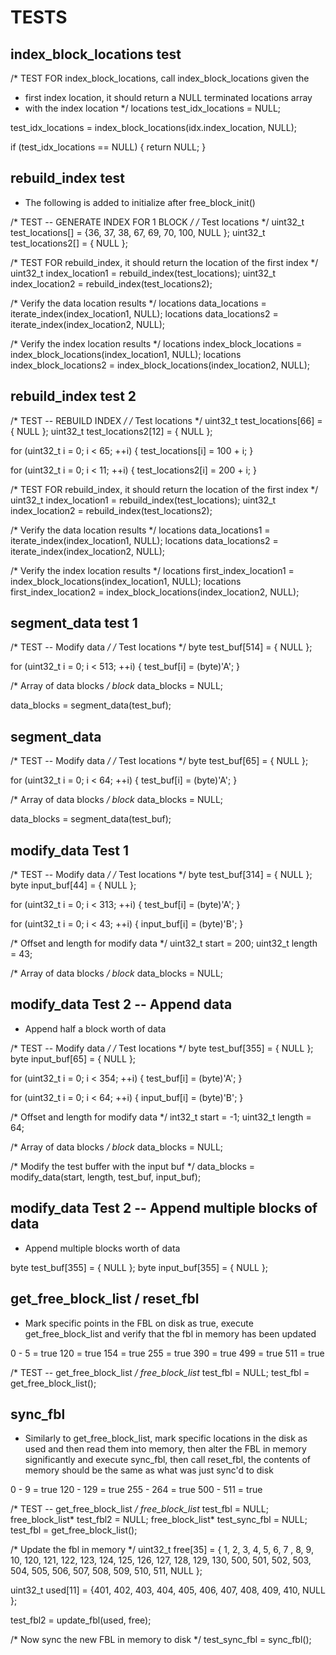 TESTS
=====

index_block_locations test
--------------------------

/* TEST FOR index_block_locations, call index_block_locations given the
 * first index location, it should return a NULL terminated locations array
 * with the index location
 */
locations test_idx_locations = NULL;

test_idx_locations = index_block_locations(idx.index_location, NULL);

if (test_idx_locations == NULL)
{
	return NULL;
}
	

rebuild_index test
------------------

* The following is added to initialize after free_block_init()

/* TEST -- GENERATE INDEX FOR 1 BLOCK */
/* Test locations */
uint32_t test_locations[] = {36, 37, 38, 67, 69, 70, 100, NULL };
uint32_t test_locations2[] = { NULL };

/* TEST FOR rebuild_index, it should return the location of the first index */
uint32_t index_location1 = rebuild_index(test_locations);
uint32_t index_location2 = rebuild_index(test_locations2);

/* Verify the data location results */
locations data_locations = iterate_index(index_location1, NULL);
locations data_locations2 = iterate_index(index_location2, NULL);

/* Verify the index location results */
locations index_block_locations = index_block_locations(index_location1, NULL);
locations index_block_locations2 = index_block_locations(index_location2, NULL);


rebuild_index test 2
--------------------

/* TEST -- REBUILD INDEX */
/* Test locations */
uint32_t test_locations[66] = { NULL };
uint32_t test_locations2[12] = { NULL };

for (uint32_t i = 0; i < 65; ++i)
{
	test_locations[i] = 100 + i;
}

for (uint32_t i = 0; i < 11; ++i)
{
	test_locations2[i] = 200 + i;
}

/* TEST FOR rebuild_index, it should return the location of the first index */
uint32_t index_location1 = rebuild_index(test_locations);
uint32_t index_location2 = rebuild_index(test_locations2);

/* Verify the data location results */
locations data_locations1 = iterate_index(index_location1, NULL);
locations data_locations2 = iterate_index(index_location2, NULL);

/* Verify the index location results */
locations first_index_location1 = index_block_locations(index_location1, NULL);
locations first_index_location2 = index_block_locations(index_location2, NULL);


segment_data test 1
-------------------

/* TEST -- Modify data */
/* Test locations */
byte test_buf[514] = { NULL };

for (uint32_t i = 0; i < 513; ++i)
{
	test_buf[i] = (byte)'A';
}

/* Array of data blocks */
block* data_blocks = NULL;

data_blocks = segment_data(test_buf);


segment_data
-------------

/* TEST -- Modify data */
/* Test locations */
byte test_buf[65] = { NULL };

for (uint32_t i = 0; i < 64; ++i)
{
	test_buf[i] = (byte)'A';
}

/* Array of data blocks */
block* data_blocks = NULL;

data_blocks = segment_data(test_buf);





modify_data Test 1
------------------

/* TEST -- Modify data */
/* Test locations */
byte test_buf[314] = { NULL };
byte input_buf[44] = { NULL };

for (uint32_t i = 0; i < 313; ++i)
{
	test_buf[i] = (byte)'A';
}

for (uint32_t i = 0; i < 43; ++i)
{
	input_buf[i] = (byte)'B';
}

/* Offset and length for modify data */
uint32_t start = 200;
uint32_t length = 43;

/* Array of data blocks */
block* data_blocks = NULL;


modify_data Test 2 -- Append data
---------------------------------

* Append half a block worth of data

/* TEST -- Modify data */
/* Test locations */
byte test_buf[355] = { NULL };
byte input_buf[65] = { NULL };

for (uint32_t i = 0; i < 354; ++i)
{
	test_buf[i] = (byte)'A';
}

for (uint32_t i = 0; i < 64; ++i)
{
	input_buf[i] = (byte)'B';
}

/* Offset and length for modify data */
int32_t start = -1;
uint32_t length = 64;

/* Array of data blocks */
block* data_blocks = NULL;

/* Modify the test buffer with the input buf */
data_blocks = modify_data(start, length, test_buf, input_buf);


modify_data Test 2 -- Append multiple blocks of data
----------------------------------------------------

* Append multiple blocks worth of data

byte test_buf[355] = { NULL };
byte input_buf[355] = { NULL };


get_free_block_list / reset_fbl
--------------------------------

* Mark specific points in the FBL on disk as true, execute
  get_free_block_list and verify that the fbl in memory has been
  updated

0 - 5 = true
120 = true
154 = true
255 = true
390 = true
499 = true
511 = true


/* TEST -- get_free_block_list */
free_block_list* test_fbl = NULL;
test_fbl = get_free_block_list();


sync_fbl
---------

* Similarly to get_free_block_list, mark specific locations in the disk as
  used and then read them into memory, then alter the FBL in memory
  significantly and execute sync_fbl, then call reset_fbl, the contents of
  memory should be the same as what was just sync'd to disk

0 - 9 = true
120 - 129 = true
255 - 264 = true
500 - 511 = true

/* TEST -- get_free_block_list */
free_block_list* test_fbl = NULL;
free_block_list* test_fbl2 = NULL;
free_block_list* test_sync_fbl = NULL;
test_fbl = get_free_block_list();

/* Update the fbl in memory */
uint32_t free[35] = { 1, 2, 3, 4, 5, 6, 7 , 8, 9, 10,
					120, 121, 122, 123, 124, 125, 126, 127, 128, 129, 130,
					500, 501, 502, 503, 504, 505, 506, 507, 508, 509, 510, 511, NULL };

uint32_t used[11] = {401, 402, 403, 404, 405, 406, 407, 408, 409, 410, NULL };

test_fbl2 = update_fbl(used, free);

/* Now sync the new FBL in memory to disk */
test_sync_fbl = sync_fbl();





